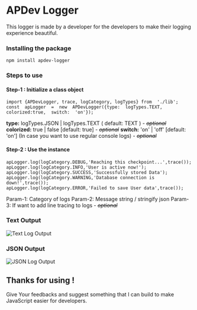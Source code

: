 # APDev Logger
This logger is made by a developer for the developers to make their logging experience beautiful.

### Installing the package

    npm install apdev-logger

### Steps to use
#### Step-1 : Initialize a class object
````
import {APDevLogger, trace, logCategory, logTypes} from  './lib';
const  apLogger  =  new  APDevLogger({type:  logTypes.TEXT,  colorized:true,  switch:  'on'});
````
**type:** logTypes.JSON | logTypes.TEXT ( default: TEXT ) - ~~*optional*~~
**colorized:** true | false [default: true] - ~~*optional*~~
**switch:** 'on' | 'off' [default: 'on'] (In case you want to use regular console logs) - ~~*optional*~~ 

#### Step-2 : Use the instance
````
apLogger.log(logCategory.DEBUG,'Reaching this checkpoint...',trace());
apLogger.log(logCategory.INFO,'User is active now!');
apLogger.log(logCategory.SUCCESS,'Successfully stored Data');
apLogger.log(logCategory.WARNING,'Database connection is down!',trace());
apLogger.log(logCategory.ERROR,'Failed to save User data',trace());
````
Param-1: Category of logs
Param-2: Message string / stringify json
Param-3: If want to add line tracing to logs - ~~*optional*~~


### Text Output
![Text Log Output](https://photos.app.goo.gl/yP5sowC6hK9HpAbu5)

### JSON Output
![JSON Log Output](https://photos.app.goo.gl/SsH447zWtfWqqTix9)



## Thanks for using !
Give Your feedbacks and suggest something that I can build to make JavaScript easier for developers.
